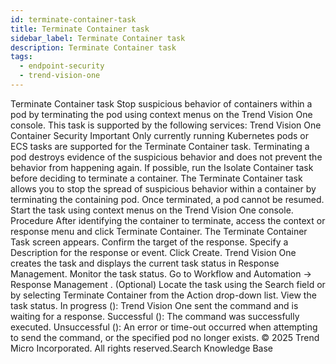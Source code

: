 ```yaml
---
id: terminate-container-task
title: Terminate Container task
sidebar_label: Terminate Container task
description: Terminate Container task
tags:
  - endpoint-security
  - trend-vision-one
---
```


 Terminate Container task Stop suspicious behavior of containers within a pod by terminating the pod using context menus on the Trend Vision One console. This task is supported by the following services: Trend Vision One Container Security Important Only currently running Kubernetes pods or ECS tasks are supported for the Terminate Container task. Terminating a pod destroys evidence of the suspicious behavior and does not prevent the behavior from happening again. If possible, run the Isolate Container task before deciding to terminate a container. The Terminate Container task allows you to stop the spread of suspicious behavior within a container by terminating the containing pod. Once terminated, a pod cannot be resumed. Start the task using context menus on the Trend Vision One console. Procedure After identifying the container to terminate, access the context or response menu and click Terminate Container. The Terminate Container Task screen appears. Confirm the target of the response. Specify a Description for the response or event. Click Create. Trend Vision One creates the task and displays the current task status in Response Management. Monitor the task status. Go to Workflow and Automation → Response Management . (Optional) Locate the task using the Search field or by selecting Terminate Container from the Action drop-down list. View the task status. In progress (): Trend Vision One sent the command and is waiting for a response. Successful (): The command was successfully executed. Unsuccessful (): An error or time-out occurred when attempting to send the command, or the specified pod no longer exists. © 2025 Trend Micro Incorporated. All rights reserved.Search Knowledge Base